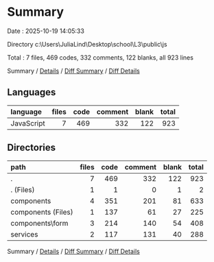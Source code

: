 # Summary

Date : 2025-10-19 14:05:33

Directory c:\\Users\\JuliaLind\\Desktop\\school\\L3\\public\\js

Total : 7 files,  469 codes, 332 comments, 122 blanks, all 923 lines

Summary / [Details](details.md) / [Diff Summary](diff.md) / [Diff Details](diff-details.md)

## Languages
| language | files | code | comment | blank | total |
| :--- | ---: | ---: | ---: | ---: | ---: |
| JavaScript | 7 | 469 | 332 | 122 | 923 |

## Directories
| path | files | code | comment | blank | total |
| :--- | ---: | ---: | ---: | ---: | ---: |
| . | 7 | 469 | 332 | 122 | 923 |
| . (Files) | 1 | 1 | 0 | 1 | 2 |
| components | 4 | 351 | 201 | 81 | 633 |
| components (Files) | 1 | 137 | 61 | 27 | 225 |
| components\\form | 3 | 214 | 140 | 54 | 408 |
| services | 2 | 117 | 131 | 40 | 288 |

Summary / [Details](details.md) / [Diff Summary](diff.md) / [Diff Details](diff-details.md)